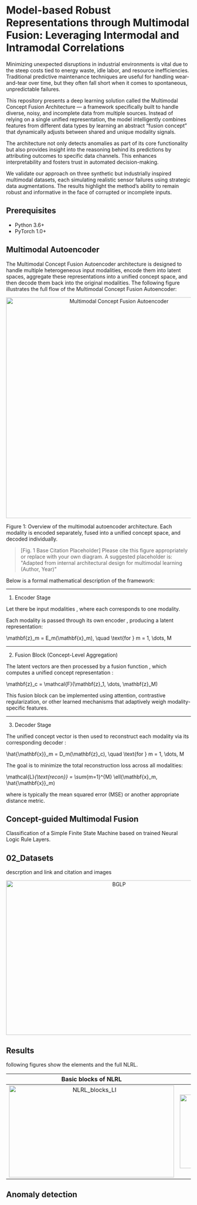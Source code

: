 # Model-based Robust Representations through Multimodal Fusion: Leveraging Intermodal and Intramodal Correlations

Minimizing unexpected disruptions in industrial environments is vital due to the steep costs tied to energy waste, idle labor, and resource inefficiencies. Traditional predictive maintenance techniques are useful for handling wear-and-tear over time, but they often fall short when it comes to spontaneous, unpredictable failures.

This repository presents a deep learning solution called the Multimodal Concept Fusion Architecture — a framework specifically built to handle diverse, noisy, and incomplete data from multiple sources. Instead of relying on a single unified representation, the model intelligently combines features from different data types by learning an abstract “fusion concept” that dynamically adjusts between shared and unique modality signals.

The architecture not only detects anomalies as part of its core functionality but also provides insight into the reasoning behind its predictions by attributing outcomes to specific data channels. This enhances interpretability and fosters trust in automated decision-making.

We validate our approach on three synthetic but industrially inspired multimodal datasets, each simulating realistic sensor failures using strategic data augmentations. The results highlight the method’s ability to remain robust and informative in the face of corrupted or incomplete inputs.

## Prerequisites
- Python 3.6+
- PyTorch 1.0+

## Multimodal Autoencoder

The Multimodal Concept Fusion Autoencoder architecture is designed to handle multiple heterogeneous input modalities, encode them into latent spaces, aggregate these representations into a unified concept space, and then decode them back into the original modalities. The following figure illustrates the full flow of the Multimodal Concept Fusion Autoencoder:

<p align="center">
  <img src="path/to/your/image.png" alt="Multimodal Concept Fusion Autoencoder" width="600"/>
</p>Figure 1: Overview of the multimodal autoencoder architecture. Each modality is encoded separately, fused into a unified concept space, and decoded individually.

> [Fig. 1 Base Citation Placeholder]
Please cite this figure appropriately or replace with your own diagram. A suggested placeholder is:
"Adapted from internal architectural design for multimodal learning (Author, Year)"

Below is a formal mathematical description of the framework:

---

1. Encoder Stage

Let there be  input modalities , where each  corresponds to one modality.

Each modality  is passed through its own encoder , producing a latent representation:

\mathbf{z}_m = E_m(\mathbf{x}_m), \quad \text{for } m = 1, \dots, M


---

2. Fusion Block (Concept-Level Aggregation)

The latent vectors  are then processed by a fusion function , which computes a unified concept representation :

\mathbf{z}_c = \mathcal{F}(\mathbf{z}_1, \dots, \mathbf{z}_M)

This fusion block can be implemented using attention, contrastive regularization, or other learned mechanisms that adaptively weigh modality-specific features.


---

3. Decoder Stage

The unified concept vector  is then used to reconstruct each modality via its corresponding decoder :

\hat{\mathbf{x}}_m = D_m(\mathbf{z}_c), \quad \text{for } m = 1, \dots, M

The goal is to minimize the total reconstruction loss across all modalities:

\mathcal{L}_{\text{recon}} = \sum_{m=1}^{M} \ell(\mathbf{x}_m, \hat{\mathbf{x}}_m)

where  is typically the mean squared error (MSE) or another appropriate distance metric.





## Concept-guided Multimodal Fusion

Classification of a Simple Finite State Machine based on trained Neural Logic Rule Layers.

## 02_Datasets

descrption and link and citation and images

<p align="center">
  <img src="https://user-images.githubusercontent.com/86289948/122931592-52dc5700-d36d-11eb-8a2f-eaba94ca60c3.PNG" alt="BGLP" width="600" height="420">
</p>

## Results

following figures show the elements and the full NLRL.

Basic blocks of NLRL       |  Full NLRL 
:-------------------------:|:-------------------------:
<img src="https://user-images.githubusercontent.com/86289948/123260158-89dd7480-d4f5-11eb-9fec-dd9fdf44bdea.jpg" alt="NLRL_blocks_LI" width="450" height="250">   |  <img src="https://user-images.githubusercontent.com/86289948/123260300-b2656e80-d4f5-11eb-82b1-cde0057440ee.PNG" alt="FullNLRL" width="450" height="200">

## Anomaly detection




